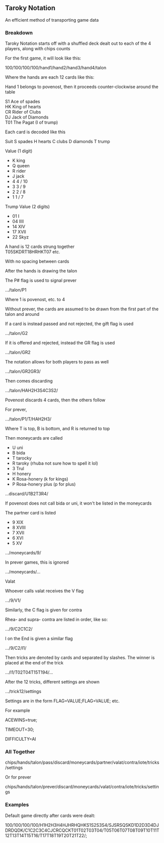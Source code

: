## Taroky Notation

An efficient method of transporting game data

### Breakdown

Taroky Notation starts off with a shuffled deck dealt out to each of the 4 players, along with chips counts

For the first game, it will look like this:

100/100/100/100/hand1/hand2/hand3/hand4/talon

Where the hands are each 12 cards like this:

Hand 1 belongs to povenost, then it proceeds counter-clockwise around the table

S1 Ace of spades\
HK King of hearts\
CR Rider of Clubs\
DJ Jack of Diamonds\
T01 The Pagat (I of trump)

Each card is decoded like this

Suit
S spades
H hearts
C clubs
D diamonds
T trump

Value (1 digit)
 * K king
 * Q queen
 * R rider
 * J jack
 * 4 4 / 10
 * 3 3 / 9
 * 2 2 / 8
 * 1 1 / 7

Trump Value (2 digits)
 * 01 I
 * 04 IIII
 * 14 XIV
 * 17 XVII
 * 22 Skyz

A hand is 12 cards strung together\
T05SKDRT18HRHKT07 etc.

With no spacing between cards

After the hands is drawing the talon

The P# flag is used to signal prever

.../talon/P1

Where 1 is povenost, etc. to 4

Without prever, the cards are assumed to be drawn from the first part of the talon and around

If a card is instead passed and not rejected, the gift flag is used

.../talon/G2

If it is offered and rejected, instead the GR flag is used

.../talon/GR2

The notation allows for both players to pass as well

.../talon/GR2GR3/

Then comes discarding

.../talon/HAH2H3S4C3S2/

Povenost discards 4 cards, then the others follow

For prever,

.../talon/P1/T/HAH2H3/

Where T is top, B is bottom, and R is returned to top

Then moneycards are called

 * U uni
 * B bida
 * T tarocky
 * R taroky (rhuba not sure how to spell it lol)
 * 3 Trul
 * H honery
 * K Rosa-honery (k for kings)
 * P Rosa-honery plus (p for plus)

...discard/U1B2T3R4/

If povenost does not call bida or uni, it won't be listed in the moneycards

The partner card is listed

 * 9 XIX
 * 8 XVIII
 * 7 XVII
 * 6 XVI
 * 5 XV

.../moneycards/9/

In prever games, this is ignored

.../moneycards/...

Valat

Whoever calls valat receives the V flag

.../9/V1/

Similarly, the C flag is given for contra

Rhea- and supra- contra are listed in order, like so:

.../9/C2C1C2/

I on the End is given a similar flag

.../9/C2/I1/

Then tricks are denoted by cards and separated by slashes. The winner is placed at the end of the trick

.../I1/T02T04T15T194/...

After the 12 tricks, different settings are shown

.../trick12/settings

Settings are in the form FLAG=VALUE;FLAG=VALUE; etc.

For example

ACEWINS=true;

TIMEOUT=30;

DIFFICULTY=AI

### All Together

chips/hands/talon/pass/discard/moneycards/partner/valat/contra/iote/tricks/settings

Or for prever

chips/hands/talon/prever/discard/moneycards/valat/contra/iote/tricks/settings

### Examples

Default game directly after cards were dealt:

100/100/100/100/H1H2H3H4HJHRHQHKS1S2S3S4/SJSRSQSKD1D2D3D4DJDRDQDK/C1C2C3C4CJCRCQCKT01T02T03T04/T05T06T07T08T09T10T11T12T13T14T15T16/T17T18T19T20T21T22/;
